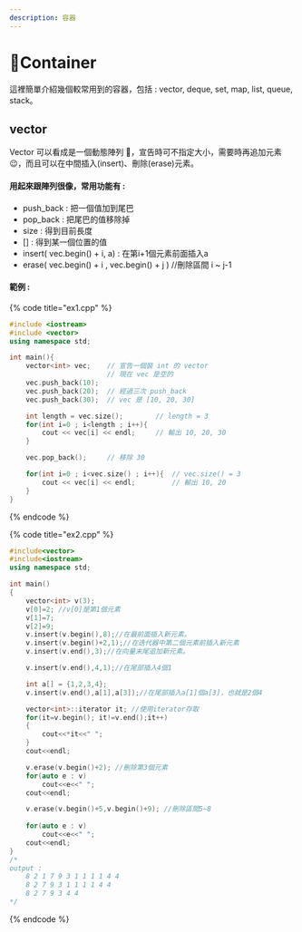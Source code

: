 ```yaml
---
description: 容器
---
```


# 🥗Container

這裡簡單介紹幾個較常用到的容器，包括 : vector, deque, set, map, list, queue, stack。

## vector

Vector 可以看成是一個動態陣列 🎄，宣告時可不指定大小，需要時再追加元素😉，而且可以在中間插入\(insert\)、刪除\(erase\)元素。

#### 用起來跟陣列很像，常用功能有 :

* push\_back : 把一個值加到尾巴
* pop\_back : 把尾巴的值移除掉
* size : 得到目前長度
* \[\] : 得到某一個位置的值
* insert\( vec.begin\(\) + i, a\) : 在第i+1個元素前面插入a
* erase\( vec.begin\(\) + i , vec.begin\(\) + j \)  //刪除區間 i ~ j-1

#### 範例 :

{% code title="ex1.cpp" %}
```cpp
#include <iostream>
#include <vector>
using namespace std;

int main(){
    vector<int> vec;    // 宣告一個裝 int 的 vector
                        // 現在 vec 是空的
    vec.push_back(10);
    vec.push_back(20);  // 經過三次 push_back
    vec.push_back(30);  // vec 是 [10, 20, 30]

    int length = vec.size();        // length = 3
    for(int i=0 ; i<length ; i++){
        cout << vec[i] << endl;     // 輸出 10, 20, 30
    }

    vec.pop_back();     // 移除 30

    for(int i=0 ; i<vec.size() ; i++){  // vec.size() = 3
        cout << vec[i] << endl;         // 輸出 10, 20
    }
}

```
{% endcode %}

{% code title="ex2.cpp" %}
```cpp
#include<vector>
#include<iostream>
using namespace std;

int main()
{
    vector<int> v(3);
    v[0]=2; //v[0]是第1個元素
    v[1]=7;
    v[2]=9;
    v.insert(v.begin(),8);//在最前面插入新元素。
    v.insert(v.begin()+2,1);//在迭代器中第二個元素前插入新元素
    v.insert(v.end(),3);//在向量末尾追加新元素。

	v.insert(v.end(),4,1);//在尾部插入4個1

	int a[] = {1,2,3,4};
	v.insert(v.end(),a[1],a[3]);//在尾部插入a[1]個a[3]，也就是2個4

    vector<int>::iterator it; //使用iterator存取
    for(it=v.begin(); it!=v.end();it++)
    {
        cout<<*it<<" ";
    }
    cout<<endl;

    v.erase(v.begin()+2); //刪除第3個元素
    for(auto e : v)
        cout<<e<<" ";
    cout<<endl;

    v.erase(v.begin()+5,v.begin()+9); //刪除區間5~8
    
    for(auto e : v)
        cout<<e<<" ";
    cout<<endl;
}
/*
output : 
    8 2 1 7 9 3 1 1 1 1 4 4
    8 2 7 9 3 1 1 1 1 4 4
    8 2 7 9 3 4 4
*/
```
{% endcode %}



